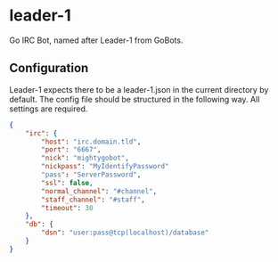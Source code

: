 leader-1
========

Go IRC Bot, named after Leader-1 from GoBots.


## Configuration

Leader-1 expects there to be a leader-1.json in the current directory by default. The config file should be structured in the following way. All settings are required.

```json
{
    "irc": {
        "host": "irc.domain.tld",
        "port": "6667",
        "nick": "mightygobot",
        "nickpass": "MyIdentifyPassword"
        "pass": "ServerPassword",
        "ssl": false,
        "normal_channel": "#channel",
        "staff_channel": "#staff",
        "timeout": 30
    },
    "db": {
    	"dsn": "user:pass@tcp(localhost)/database"
    }
}
```
